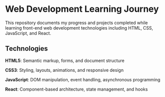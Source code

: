 # Web Development Learning Journey
This repository documents my progress and projects completed while learning front-end web development technologies including HTML, CSS, JavaScript, and React.

## Technologies

**HTML5**: Semantic markup, forms, and document structure

**CSS3**: Styling, layouts, animations, and responsive design

**JavaScript**: DOM manipulation, event handling, asynchronous programming

**React**: Component-based architecture, state management, and hooks
